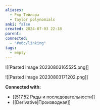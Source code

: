 ```yaml
---
aliases:
  - Ряд Тейлора
  - Taylor polynomials
anki: false
created: 2024-07-03 22:18
parent: 
connected:
  - "#обс/linking"
tags:
  - empty
---
```




![[Pasted image 20230803165525.png]]


![[Pasted image 20230803171202.png]]









**Connected with:**
- [[517.52 Ряды и последовательности]]
- [[Derivative|Производная]]

